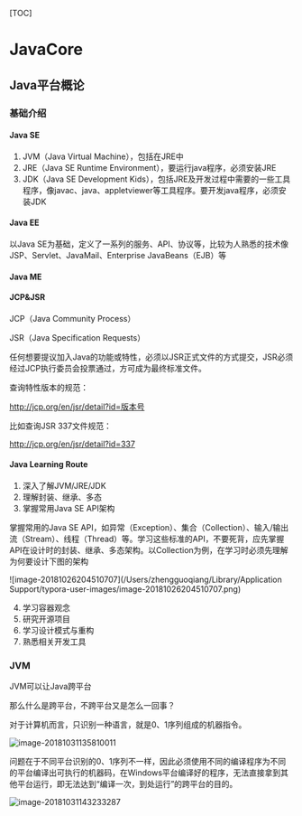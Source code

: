 [TOC]

# JavaCore

## Java平台概论

### 基础介绍

#### Java SE

1. JVM（Java Virtual Machine），包括在JRE中
2. JRE（Java SE Runtime Environment），要运行java程序，必须安装JRE
3. JDK（Java SE Development Kids），包括JRE及开发过程中需要的一些工具程序，像javac、java、appletviewer等工具程序。要开发java程序，必须安装JDK

#### Java EE

以Java SE为基础，定义了一系列的服务、API、协议等，比较为人熟悉的技术像JSP、Servlet、JavaMail、Enterprise JavaBeans（EJB）等

#### Java ME

#### JCP&JSR

JCP（Java Community Process）

JSR（Java Specification Requests）

任何想要提议加入Java的功能或特性，必须以JSR正式文件的方式提交，JSR必须经过JCP执行委员会投票通过，方可成为最终标准文件。

查询特性版本的规范：

http://jcp.org/en/jsr/detail?id=版本号

比如查询JSR 337文件规范：

http://jcp.org/en/jsr/detail?id=337

#### Java Learning Route

1. 深入了解JVM/JRE/JDK
2. 理解封装、继承、多态
3. 掌握常用Java SE API架构

掌握常用的Java SE API，如异常（Exception）、集合（Collection）、输入/输出流（Stream）、线程（Thread）等。学习这些标准的API，不要死背，应先掌握API在设计时的封装、继承、多态架构。以Collection为例，在学习时必须先理解为何要设计下图的架构

![image-20181026204510707](/Users/zhengguoqiang/Library/Application Support/typora-user-images/image-20181026204510707.png)

4. 学习容器观念
5. 研究开源项目
6. 学习设计模式与重构
7. 熟悉相关开发工具

### JVM

JVM可以让Java跨平台

那么什么是跨平台，不跨平台又是怎么一回事？

对于计算机而言，只识别一种语言，就是0、1序列组成的机器指令。

![image-20181031135810011](/var/folders/hc/8pfk3ys17jsd7bl2t0tjs6x80000gn/T/abnerworks.Typora/image-20181031135810011.png)

问题在于不同平台识别的0、1序列不一样，因此必须使用不同的编译程序为不同的平台编译出可执行的机器码，在Windows平台编译好的程序，无法直接拿到其他平台运行，即无法达到“编译一次，到处运行”的跨平台的目的。

![image-20181031143233287](/var/folders/hc/8pfk3ys17jsd7bl2t0tjs6x80000gn/T/abnerworks.Typora/image-20181031143233287.png)

